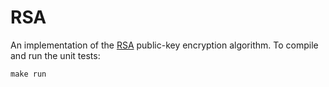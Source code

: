 # RSA
An implementation of the [RSA](https://en.wikipedia.org/wiki/RSA_(cryptosystem)) public-key encryption algorithm. To
compile and run the unit tests:

```
make run
```
